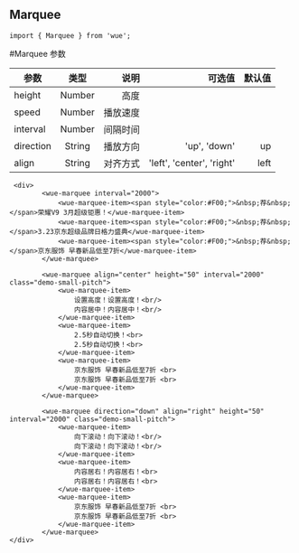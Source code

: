 ## Marquee

```
import { Marquee } from 'wue';
```

#Marquee 参数

| 参数           | 类型          | 说明  | 可选值| 默认值|
| ------------- |:-------------:| -----:|-----:|-----:|
|height|Number| 高度|
|speed|Number| 播放速度|
|interval|Number| 间隔时间|
|direction|String| 播放方向| 'up', 'down'| up|
|align|String| 对齐方式| 'left', 'center', 'right'| left|


```
 <div>
        <wue-marquee interval="2000">
            <wue-marquee-item><span style="color:#F00;">&nbsp;荐&nbsp;</span>荣耀V9 3月超级钜惠！</wue-marquee-item>
            <wue-marquee-item><span style="color:#F00;">&nbsp;荐&nbsp;</span>3.23京东超级品牌日格力盛典</wue-marquee-item>
            <wue-marquee-item><span style="color:#F00;">&nbsp;荐&nbsp;</span>京东服饰 早春新品低至7折</wue-marquee-item>
        </wue-marquee>

        <wue-marquee align="center" height="50" interval="2000" class="demo-small-pitch">
            <wue-marquee-item>
                设置高度！设置高度！<br/>
                内容居中！内容居中！<br/>
            </wue-marquee-item>
            <wue-marquee-item>
                2.5秒自动切换！<br>
                2.5秒自动切换！<br>
            </wue-marquee-item>
            <wue-marquee-item>
                京东服饰 早春新品低至7折 <br>
                京东服饰 早春新品低至7折 <br>
            </wue-marquee-item>
        </wue-marquee>

        <wue-marquee direction="down" align="right" height="50" interval="2000" class="demo-small-pitch">
            <wue-marquee-item>
                向下滚动！向下滚动！<br/>
                向下滚动！向下滚动！<br/>
            </wue-marquee-item>
            <wue-marquee-item>
                内容居右！内容居右！<br>
                内容居右！内容居右！<br>
            </wue-marquee-item>
            <wue-marquee-item>
                京东服饰 早春新品低至7折 <br>
                京东服饰 早春新品低至7折 <br>
            </wue-marquee-item>
        </wue-marquee>
</div>
```